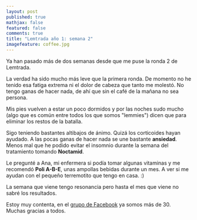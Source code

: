 ```yaml
---
layout: post
published: true
mathjax: false
featured: false
comments: true
title: "Lemtrada año 1: semana 2"
imagefeature: coffee.jpg
---
```

Ya han pasado más de dos semanas desde que me puse la ronda 2 de Lemtrada.

La verdad ha sido mucho más leve que la primera ronda. De momento no he tenido esa fatiga extrema ni el dolor de cabeza que tanto me molestó. No tengo ganas de hacer nada, de ahí que sin el café de la mañana no sea persona.

Mis pies vuelven a estar un poco dormidos y por las noches sudo mucho (algo que es común entre todos los que somos "lemmies") dicen que para eliminar los restos de la batalla.

Sigo teniendo bastantes altibajos de ánimo. Quizá los corticoides hayan ayudado. A las pocas ganas de hacer nada se une bastante **ansiedad**. Menos mal que he podido evitar el insomnio durante la semana del tratamiento tomando **Noctamid**.

Le pregunté a Ana, mi enfermera si podía tomar algunas vitaminas y me recomendó **Poli A-B-E**, unas ampollas bebidas durante un mes. A ver si me ayudan con el pequeño terremotito que tengo en casa. :)

La semana que viene tengo resonancia pero hasta el mes que viene no sabré los resultados.

Estoy muy contenta, en el [grupo de Facebook](https://www.facebook.com/groups/1322650174418099/) ya somos más de 30. Muchas gracias a todos.
